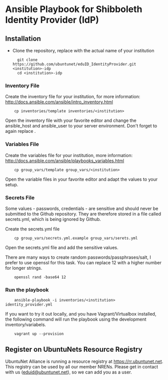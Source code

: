# Ansible Playbook for Shibboleth Identity Provider (IdP)


## Installation

* Clone the repository, replace <institution> with the actual name of your institution

        git clone  https://github.com/ubuntunet/eduID_IdentityProvider.git <institution>-idp
        cd <institution>-idp

### Inventory File

Create the inventory file for your institution, for more information: http://docs.ansible.com/ansible/intro_inventory.html

        cp inventories/template inventories/<institution>

Open the inventory file with your favorite editor and change the ansible_host and ansible_user to your server environment. Don't forget to again replace <institution>.

### Variables File

Create the variables file for your institution, more information: http://docs.ansible.com/ansible/playbooks_variables.html

        cp group_vars/template group_vars/<institution>

Open the variable files in your favorite editor and adapt the values to your setup.


### Secrets File

Some values - passwords, credentials - are sensitive and should never be submitted to the Github repository. They are therefore stored in a file called secrets.yml, which is being ignored by Github.

Create the secrets.yml file

        cp group_vars/secrets.yml.example group_vars/serets.yml

Open the secrets.yml file and add the sensitive values.

There are many ways to create random passwords/passphrases/salt, I prefer to use openssl for this task. You can replace 12 with a higher number for longer strings.

        openssl rand -base64 12


### Run the playbook

        ansible-playbook -i inventories/<institution> identity_provider.yml 

If you want to try it out locally, and you have Vagrant/Virtualbox installed, the following command will run the playbook using the development inventory/variabels.

        vagrant up --provision



## Register on UbuntuNets Resource Registry 

UbuntuNet Alliance is running a resource registry at https://rr.ubuntunet.net. This registry can be used by all our member NRENs. Please get in contact with us (eduid@ubuntunet.net), so we can add you as a user.

